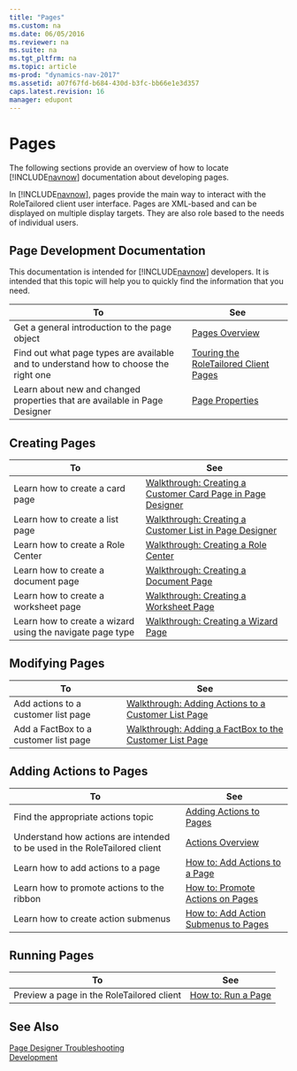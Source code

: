 ```yaml
---
title: "Pages"
ms.custom: na
ms.date: 06/05/2016
ms.reviewer: na
ms.suite: na
ms.tgt_pltfrm: na
ms.topic: article
ms-prod: "dynamics-nav-2017"
ms.assetid: a07f67fd-b684-430d-b3fc-bb66e1e3d357
caps.latest.revision: 16
manager: edupont
---
```

# Pages
The following sections provide an overview of how to locate [!INCLUDE[navnow](includes/navnow_md.md)] documentation about developing pages.  
  
 In [!INCLUDE[navnow](includes/navnow_md.md)], pages provide the main way to interact with the RoleTailored client user interface. Pages are XML\-based and can be displayed on multiple display targets. They are also role based to the needs of individual users.  
  
## Page Development Documentation  
 This documentation is intended for [!INCLUDE[navnow](includes/navnow_md.md)] developers. It is intended that this topic will help you to quickly find the information that you need.  
  
|To|See|  
|--------|---------|  
|Get a general introduction to the page object|[Pages Overview](Pages-Overview.md)|  
|Find out what page types are available and to understand how to choose the right one|[Touring the RoleTailored Client Pages](Touring-the-RoleTailored-Client-Pages.md)|  
|Learn about new and changed properties that are available in Page Designer|[Page Properties](Page-Properties.md)|  
  
## Creating Pages  
  
|To|See|  
|--------|---------|  
|Learn how to create a card page|[Walkthrough: Creating a Customer Card Page in Page Designer](Walkthrough:%20Creating%20a%20Customer%20Card%20Page%20in%20Page%20Designer.md)|  
|Learn how to create a list page|[Walkthrough: Creating a Customer List in Page Designer](Walkthrough:%20Creating%20a%20Customer%20List%20in%20Page%20Designer.md)|  
|Learn how to create a Role Center|[Walkthrough: Creating a Role Center](Walkthrough:%20Creating%20a%20Role%20Center.md)|  
|Learn how to create a document page|[Walkthrough: Creating a Document Page](Walkthrough:%20Creating%20a%20Document%20Page.md)|  
|Learn how to create a worksheet page|[Walkthrough: Creating a Worksheet Page](Walkthrough:%20Creating%20a%20Worksheet%20Page.md)|  
|Learn how to create a wizard using the navigate page type|[Walkthrough: Creating a Wizard Page](Walkthrough:%20Creating%20a%20Wizard%20Page.md)|  
  
## Modifying Pages  
  
|To|See|  
|--------|---------|  
|Add actions to a customer list page|[Walkthrough: Adding Actions to a Customer List Page](Walkthrough:%20Adding%20Actions%20to%20a%20Customer%20List%20Page.md)|  
|Add a FactBox to a customer list page|[Walkthrough: Adding a FactBox to the Customer List Page](Walkthrough:%20Adding%20a%20FactBox%20to%20the%20Customer%20List%20Page.md)|  
  
## Adding Actions to Pages  
  
|To|See|  
|--------|---------|  
|Find the appropriate actions topic|[Adding Actions to Pages](Adding-Actions-to-Pages.md)|  
|Understand how actions are intended to be used in the RoleTailored client|[Actions Overview](Actions-Overview.md)|  
|Learn how to add actions to a page|[How to: Add Actions to a Page](How%20to:%20Add%20Actions%20to%20a%20Page.md)|  
|Learn how to promote actions to the ribbon|[How to: Promote Actions on Pages](How%20to:%20Promote%20Actions%20on%20Pages.md)|  
|Learn how to create action submenus|[How to: Add Action Submenus to Pages](How%20to:%20Add%20Action%20Submenus%20to%20Pages.md)|  
  
## Running Pages  
  
|To|See|  
|--------|---------|  
|Preview a page in the RoleTailored client|[How to: Run a Page](How%20to:%20Run%20a%20Page.md)|  
  
## See Also  
 [Page Designer Troubleshooting](Page-Designer-Troubleshooting.md)   
 [Development](Development.md)